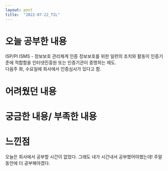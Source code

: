 ```yaml
---
layout: post
title:  "2022-07-22_TIL"
---
```


# 오늘 공부한 내용

ISP/PI
ISMS - 정보보호 관리체계 인증
정보보호를 위한 일련의 조치와 활동이 인증기준에 적합함을 인터넷진흥원 또는 인증기관이 증명하는 제도.  
다음주 화, 수요일에 회사에서 인증심사가 있다고 함.

# 어려웠던 내용


# 궁금한 내용/ 부족한 내용


# 느낀점

오늘은 회사에서 공부할 시간이 없었다. 그래도 내가 시간내서 공부했어야했는데!
주말동안에 더 공부해야겠다.